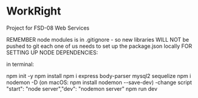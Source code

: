 # WorkRight
Project for FSD-08 Web Services

REMEMBER node modules is in .gitignore - so new libraries WILL NOT be pushed to git
each one of us needs to set up the package.json locally
FOR SETTING UP NODE DEPENDENCIES:

in terminal:

npm init -y
npm install
npm i express body-parser mysql2 sequelize
npm i nodemon -D (on macOS: npm install nodemon --save-dev)
-change script "start": "node server","dev": "nodemon server"
npm run dev
